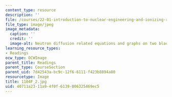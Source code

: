 ```yaml
---
content_type: resource
description: ''
file: /courses/22-01-introduction-to-nuclear-engineering-and-ionizing-radiation-fall-2016/40711a2311a94f0f6139006325469ec5_1104F_2.jpg
file_type: image/jpeg
image_metadata:
  caption: ''
  credit: ''
  image-alt: Neutron diffusion related equations and graphs on two blackboards.
learning_resource_types:
- Readings
ocw_type: OCWImage
parent_title: Readings
parent_type: CourseSection
parent_uid: 7d42543a-bc9c-12f6-6111-f423b8894a80
resourcetype: Image
title: 1104F_2.jpg
uid: 40711a23-11a9-4f0f-6139-006325469ec5
---
```

